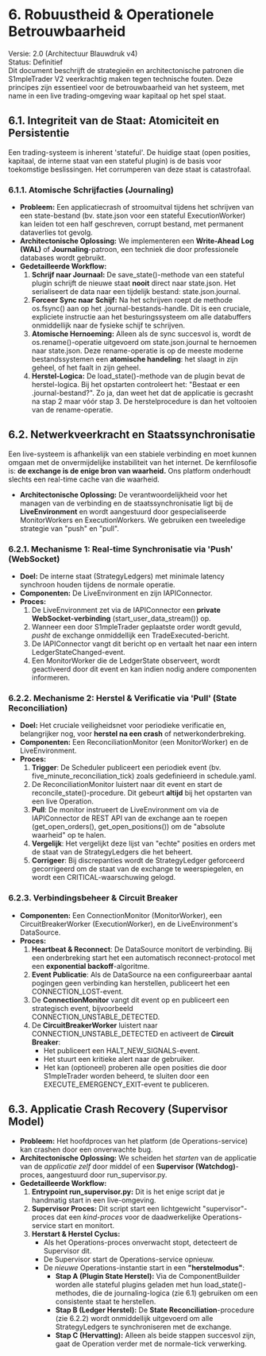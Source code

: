 # **6\. Robuustheid & Operationele Betrouwbaarheid**

Versie: 2.0 (Architectuur Blauwdruk v4)  
Status: Definitief  
Dit document beschrijft de strategieën en architectonische patronen die S1mpleTrader V2 veerkrachtig maken tegen technische fouten. Deze principes zijn essentieel voor de betrouwbaarheid van het systeem, met name in een live trading-omgeving waar kapitaal op het spel staat.

## **6.1. Integriteit van de Staat: Atomiciteit en Persistentie**

Een trading-systeem is inherent 'stateful'. De huidige staat (open posities, kapitaal, de interne staat van een stateful plugin) is de basis voor toekomstige beslissingen. Het corrumperen van deze staat is catastrofaal.

### **6.1.1. Atomische Schrijfacties (Journaling)**

* **Probleem:** Een applicatiecrash of stroomuitval tijdens het schrijven van een state-bestand (bv. state.json voor een stateful ExecutionWorker) kan leiden tot een half geschreven, corrupt bestand, met permanent dataverlies tot gevolg.  
* **Architectonische Oplossing:** We implementeren een **Write-Ahead Log (WAL)** of **Journaling**\-patroon, een techniek die door professionele databases wordt gebruikt.  
* **Gedetailleerde Workflow:**  
  1. **Schrijf naar Journaal:** De save\_state()-methode van een stateful plugin schrijft de nieuwe staat **nooit** direct naar state.json. Het serialiseert de data naar een tijdelijk bestand: state.json.journal.  
  2. **Forceer Sync naar Schijf:** Na het schrijven roept de methode os.fsync() aan op het .journal-bestands-handle. Dit is een cruciale, expliciete instructie aan het besturingssysteem om alle databuffers onmiddellijk naar de fysieke schijf te schrijven.  
  3. **Atomische Hernoeming:** Alleen als de sync succesvol is, wordt de os.rename()-operatie uitgevoerd om state.json.journal te hernoemen naar state.json. Deze rename-operatie is op de meeste moderne bestandssystemen een **atomische handeling**: het slaagt in zijn geheel, of het faalt in zijn geheel.  
  4. **Herstel-Logica:** De load\_state()-methode van de plugin bevat de herstel-logica. Bij het opstarten controleert het: "Bestaat er een .journal-bestand?". Zo ja, dan weet het dat de applicatie is gecrasht na stap 2 maar vóór stap 3\. De herstelprocedure is dan het voltooien van de rename-operatie.

## **6.2. Netwerkveerkracht en Staatssynchronisatie**

Een live-systeem is afhankelijk van een stabiele verbinding en moet kunnen omgaan met de onvermijdelijke instabiliteit van het internet. De kernfilosofie is: **de exchange is de enige bron van waarheid.** Ons platform onderhoudt slechts een real-time cache van die waarheid.

* **Architectonische Oplossing:** De verantwoordelijkheid voor het managen van de verbinding en de staatssynchronisatie ligt bij de **LiveEnvironment** en wordt aangestuurd door gespecialiseerde MonitorWorkers en ExecutionWorkers. We gebruiken een tweeledige strategie van "push" en "pull".

### **6.2.1. Mechanisme 1: Real-time Synchronisatie via 'Push' (WebSocket)**

* **Doel:** De interne staat (StrategyLedgers) met minimale latency synchroon houden tijdens de normale operatie.  
* **Componenten:** De LiveEnvironment en zijn IAPIConnector.  
* **Proces:**  
  1. De LiveEnvironment zet via de IAPIConnector een **private WebSocket-verbinding** (start\_user\_data\_stream()) op.  
  2. Wanneer een door S1mpleTrader geplaatste order wordt gevuld, *pusht* de exchange onmiddellijk een TradeExecuted-bericht.  
  3. De IAPIConnector vangt dit bericht op en vertaalt het naar een intern LedgerStateChanged-event.  
  4. Een MonitorWorker die de LedgerState observeert, wordt geactiveerd door dit event en kan indien nodig andere componenten informeren.

### **6.2.2. Mechanisme 2: Herstel & Verificatie via 'Pull' (State Reconciliation)**

* **Doel:** Het cruciale veiligheidsnet voor periodieke verificatie en, belangrijker nog, voor **herstel na een crash** of netwerkonderbreking.  
* **Componenten:** Een ReconciliationMonitor (een MonitorWorker) en de LiveEnvironment.  
* **Proces:**  
  1. **Trigger**: De Scheduler publiceert een periodiek event (bv. five\_minute\_reconciliation\_tick) zoals gedefinieerd in schedule.yaml.  
  2. De ReconciliationMonitor luistert naar dit event en start de reconcile\_state()-procedure. Dit gebeurt **altijd** bij het opstarten van een live Operation.  
  3. **Pull**: De monitor instrueert de LiveEnvironment om via de IAPIConnector de REST API van de exchange aan te roepen (get\_open\_orders(), get\_open\_positions()) om de "absolute waarheid" op te halen.  
  4. **Vergelijk**: Het vergelijkt deze lijst van "echte" posities en orders met de staat van de StrategyLedgers die het beheert.  
  5. **Corrigeer**: Bij discrepanties wordt de StrategyLedger geforceerd gecorrigeerd om de staat van de exchange te weerspiegelen, en wordt een CRITICAL-waarschuwing gelogd.

### **6.2.3. Verbindingsbeheer & Circuit Breaker**

* **Componenten:** Een ConnectionMonitor (MonitorWorker), een CircuitBreakerWorker (ExecutionWorker), en de LiveEnvironment's DataSource.  
* **Proces:**  
  1. **Heartbeat & Reconnect**: De DataSource monitort de verbinding. Bij een onderbreking start het een automatisch reconnect-protocol met een **exponential backoff**\-algoritme.  
  2. **Event Publicatie**: Als de DataSource na een configureerbaar aantal pogingen geen verbinding kan herstellen, publiceert het een CONNECTION\_LOST-event.  
  3. De **ConnectionMonitor** vangt dit event op en publiceert een strategisch event, bijvoorbeeld CONNECTION\_UNSTABLE\_DETECTED.  
  4. De **CircuitBreakerWorker** luistert naar CONNECTION\_UNSTABLE\_DETECTED en activeert de **Circuit Breaker**:  
     * Het publiceert een HALT\_NEW\_SIGNALS-event.  
     * Het stuurt een kritieke alert naar de gebruiker.  
     * Het kan (optioneel) proberen alle open posities die door S1mpleTrader worden beheerd, te sluiten door een EXECUTE\_EMERGENCY\_EXIT-event te publiceren.

## **6.3. Applicatie Crash Recovery (Supervisor Model)**

* **Probleem:** Het hoofdproces van het platform (de Operations-service) kan crashen door een onverwachte bug.  
* **Architectonische Oplossing:** We scheiden het *starten* van de applicatie van de *applicatie zelf* door middel of een **Supervisor (Watchdog)**\-proces, aangestuurd door run\_supervisor.py.  
* **Gedetailleerde Workflow:**  
  1. **Entrypoint run\_supervisor.py:** Dit is het enige script dat je handmatig start in een live-omgeving.  
  2. **Supervisor Proces:** Dit script start een lichtgewicht "supervisor"-proces dat een *kind-proces* voor de daadwerkelijke Operations-service start en monitort.  
  3. **Herstart & Herstel Cyclus:**  
     * Als het Operations-proces onverwacht stopt, detecteert de Supervisor dit.  
     * De Supervisor start de Operations-service opnieuw.  
     * De *nieuwe* Operations-instantie start in een **"herstelmodus"**:  
       * **Stap A (Plugin State Herstel):** Via de ComponentBuilder worden alle stateful plugins geladen met hun load\_state()-methodes, die de journaling-logica (zie 6.1) gebruiken om een consistente staat te herstellen.  
       * **Stap B (Ledger Herstel):** De **State Reconciliation**\-procedure (zie 6.2.2) wordt onmiddellijk uitgevoerd om alle StrategyLedgers te synchroniseren met de exchange.  
       * **Stap C (Hervatting):** Alleen als beide stappen succesvol zijn, gaat de Operation verder met de normale-tick verwerking.